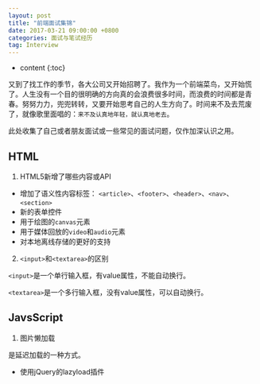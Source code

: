 ```yaml
---
layout: post
title: "前端面试集锦"
date: 2017-03-21 09:00:00 +0800 
categories: 面试与笔试经历
tag: Interview
---
```

* content
{:toc}

又到了找工作的季节，各大公司又开始招聘了。我作为一个前端菜鸟，又开始慌了。人生没有一个目的很明确的方向真的会浪费很多时间，而浪费的时间都是青春。努努力力，兜兜转转，又要开始思考自己的人生方向了。时间来不及去荒废了，就像歌里面唱的：`来不及认真地年轻，就认真地老去`。

此处收集了自己或者朋友面试或一些常见的面试问题，仅作加深认识之用。

<!-- more -->

## HTML

1. HTML5新增了哪些内容或API

+ 增加了语义性内容标签： `<article>`、`<footer>`、`<header>`、`<nav>`、`<section>`
+ 新的表单控件
+ 用于绘图的`canvas`元素
+ 用于媒体回放的`video`和`audio`元素
+ 对本地离线存储的更好的支持

2. `<input>`和`<textarea>`的区别

`<input>`是一个单行输入框，有value属性，不能自动换行。

`<textarea>`是一个多行输入框，没有value属性，可以自动换行。


## JavsScript

1. 图片懒加载

是延迟加载的一种方式。

+ 使用jQuery的lazyload插件